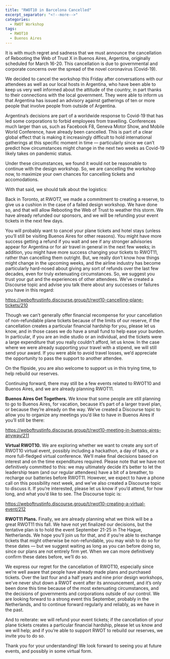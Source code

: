 ```yaml
---
title: "RWOT10 in Barcelona Cancelled"
excerpt_separator: "<!--more-->"
categories:
  - RWOT Workshop
tags:
  - RWOT10
  - Buenos Aires
---
```


It is with much regret and sadness that we must announce the cancellation of Rebooting the Web of Trust X in Buenos Aires, Argentina, originally scheduled for March 16-20. This cancellation is due to governmental and corporate concerns over the spread of the novel coronavirus (Covid-19). 

We decided to cancel the workshop this Friday after conversations with our attendees as well as our local hosts in Argentina, who have been able to keep us very well informed about the attitude of the country, in part thanks to their connections with the local government. They were able to inform us that Argentina has issued an advisory against gatherings of ten or more people that involve people from outside of Argentina. 

Argentina’s decisions are part of a worldwide response to Covid-19 that has led some corporations to forbid employees from travelling. Conferences much larger than us, such as Facebook F8, Geneva Motor Show, and Mobile World Conference, have already been cancelled. This is part of a clear global effect that is making it increasingly difficult to hold international gatherings at this specific moment in time — particularly since we can’t predict how circumstances might change in the next two weeks as Covid-19 likely takes on pandemic status. 

Under these circumstances, we found it would not be reasonable to continue with the design workshop. So, we are cancelling the workshop now, to maximize your own chances for cancelling tickets and accomodations.

With that said, we should talk about the logistics:

Back in Toronto, at RWOT7, we made a commitment to creating a reserve, to give us a cushion in the case of a failed design workshop. We have done so, and that will allow Rebooting the Web of Trust to weather this storm. We have already refunded our sponsors, and we will be refunding your event tickets in the next few days.

You will probably want to cancel your plane tickets and hotel stays (unless you’ll still be visiting Buenos Aires for other reasons). You might have more success getting a refund if you wait and see if any stronger advisories appear for Argentina or for air travel in general in the next few weeks; in addition, you might have more success changing your tickets to RWOT11, rather than cancelling them outright. But, we really don’t know how things might change in the upcoming weeks, and the airline industry has become particularly hard-nosed about giving any sort of refunds over the last few decades, even for truly extenuating circumstances. So, we suggest you trust your gut and the experiences of other attendees. We’ve created a Discourse topic and advise you talk there about any successes or failures you have in this regard: 

  https://weboftrustinfo.discourse.group/t/rwot10-cancelling-plane-tickets/210

Though we can’t generally offer financial recompense for your cancellation of non-refundable plane tickets because of the limits of our reserve, if the cancellation creates a particular financial hardship for you, please let us know, and in those cases we do have a small fund to help ease your burden. In particular, if you are an indie studio or an individual, and the tickets were a large expenditure that you really couldn’t afford, let us know. In the case where we were already supporting your travel with a stipend, we will still send your award. If you were able to avoid travel losses, we’d appreciate the opportunity to pass the support to another attendee.

On the flipside, you are also welcome to support us in this trying time, to help rebuild our reserves.

Continuing forward, there may still be a few events related to RWOT10 and Buenos Aires, and we are already planning RWOT11.

**Buenos Aires Get Togethers.** We know that some people are still planning to go to Buenos Aires, for vacation, because it’s part of a larger travel plan, or because they’re already on the way. We’ve created a Discourse topic to allow you to organize any meetings you’d like to have in Buenos Aires if you’ll still be there: 

  https://weboftrustinfo.discourse.group/t/rwot10-meeting-in-buenos-aires-anyway/211

**Virtual RWOT10.** We are exploring whether we want to create any sort of RWOT10 virtual event, possibly including a hackathon, a day of talks, or a more full-fledged virtual conference. We’ll make final decisions based on interest and on the time expenditures required. Please note that we have not definitively committed to this: we may ultimately decide it’s better to let the leadership team (and our regular attendees) have a bit of a breather, to recharge our batteries before RWOT11. However, we expect to have a phone call on this possibility next week, and we’ve also created a Discourse topic to discuss it. If you’re interested, please let us know if you’d attend, for how long, and what you’d like to see. The Discourse topic is: 

  https://weboftrustinfo.discourse.group/t/rwot10-creating-a-virtual-event/212

**RWOT11 Plans.** Finally, we are already planning what we think will be a great RWOT11 this fall. We have not yet finalized our decisions, but the tentative plan is to hold the event September 21-25 in The Hague, Netherlands. We hope you’ll join us for that, and if you’re able to exchange tickets that might otherwise be non-refundable, you may wish to do so for these dates — but we suggest waiting as long as you can before doing so, since our plans are not entirely firm yet. When we can more definitively confirm these dates before, we’ll do so.

We express our regret for the cancellation of RWOT10, especially since we’re well aware that people have already made plans and purchased tickets. Over the last four and a half years and nine prior design workshops, we’ve never shut down a RWOT event after its announcement, and it’s only been done this time because of the most extenuating circumstances, and the decisions of governments and corporations outside of our control. We are looking forward to a strong event this September, probably in the Netherlands, and to continue forward regularly and reliably, as we have in the past.

And to reiterate: we will refund your event tickets; if the cancellation of your plane tickets creates a particular financial hardship, please let us know and we will help; and if you’re able to support RWOT to rebuild our reserves, we invite you to do so.

Thank you for your understanding! We look forward to seeing you at future events, and possibly in some virtual form.
